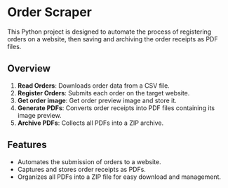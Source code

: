 # Order Scraper

This Python project is designed to automate the process of registering orders on a website, then saving and archiving the order receipts as PDF files.

## Overview

1. **Read Orders**: Downloads order data from a CSV file.
2. **Register Orders**: Submits each order on the target website.
3. **Get order image**: Get order preview image and store it.
4. **Generate PDFs**: Converts order receipts into PDF files containing its image preview.
5. **Archive PDFs**: Collects all PDFs into a ZIP archive.

## Features

- Automates the submission of orders to a website.
- Captures and stores order receipts as PDFs.
- Organizes all PDFs into a ZIP file for easy download and management.
